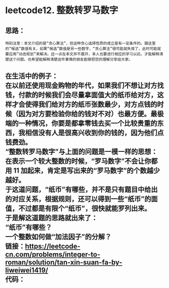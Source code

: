 leetcode12. 整数转罗马数字
==
思路：
--
    特别注意：本文介绍的是“贪心算法”，但这种贪心选择性质的成立是有一定条件的。跟这里的“候选”数值有关，如果“候选”数值是另一些数字，“贪心算法”很可能就失效了，此时可能就要应用“动态规划”来解决。这一点在本文并不展开，本人也要进行相应的学习以后，才能解释清楚这个问题。也希望能解释清楚这件事情的朋友能够把您的理解分享给大家。  
在生活中的例子：  
在以前还使用现金购物的年代，如果我们不想让对方找钱，付款的时候我们会尽量拿面值大的纸币给对方，这样才会使得我们给对方的纸币张数最少，对方点钱的时候（因为对方要检验你给的钱对不对）也最方便。最极端的一种情况，你要是都拿零钱去买一个比较贵重的东西，我相信没有人是很高兴收到你的钱的，因为他们点钱费劲。  
“整数转罗马数字”与上面的问题是一模一样的思想：在表示一个较大整数的时候，“罗马数字”不会让你都用 11 加起来，肯定是写出来的“罗马数字”的个数越少越好。  
于这道问题，“纸币”有哪些，并不是只有题目中给出的对应关系，根据规则，还可以得到一些“纸币”的面值，不过都是有限个“纸币”，很快就能罗列出来。  
于是解这道题的思路就出来了：  
“纸币”有哪些？  
一个整数如何做“加法因子”的分解？  
链接：https://leetcode-cn.com/problems/integer-to-roman/solution/tan-xin-suan-fa-by-liweiwei1419/  
代码： 
--
<pre>
